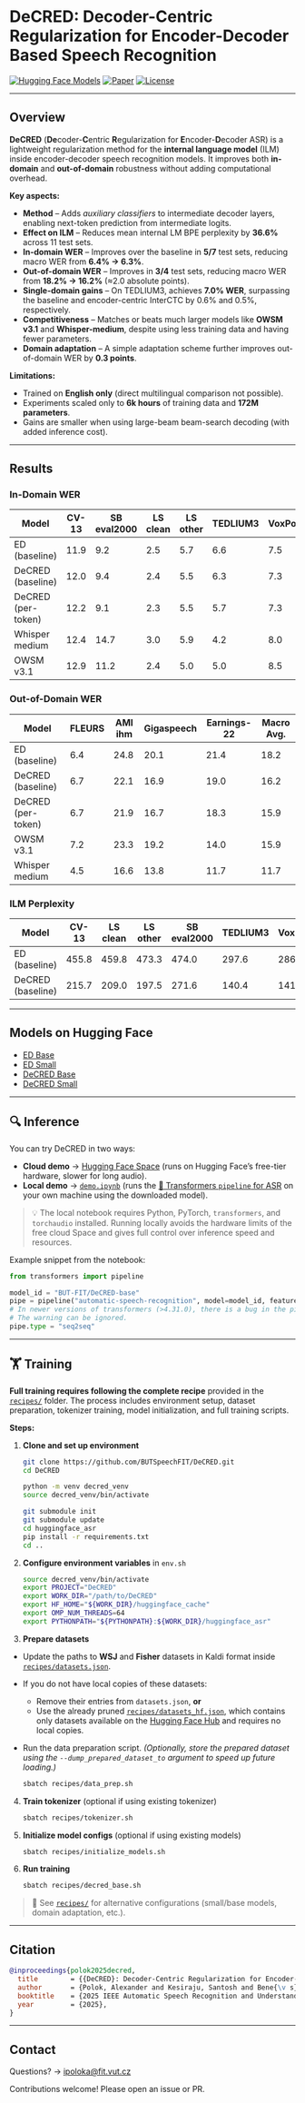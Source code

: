 # DeCRED: Decoder-Centric Regularization for Encoder-Decoder Based Speech Recognition

[![Hugging Face Models](https://img.shields.io/badge/🤗-Models-blue.svg)](https://huggingface.co/collections/BUT-FIT/decred-671669beae78266f694ec918)
[![Paper](https://img.shields.io/badge/Paper-arXiv-red.svg)](https://arxiv.org/abs/XXXXX)
[![License](https://img.shields.io/badge/License-MIT-green.svg)](LICENSE)

---

## Overview

**DeCRED** (**De**coder-**C**entric **R**egularization for **E**ncoder-**D**ecoder ASR) is a lightweight regularization
method for the **internal language model** (ILM) inside encoder-decoder speech recognition models.
It improves both **in-domain** and **out-of-domain** robustness without adding computational overhead.

**Key aspects:**

* **Method** – Adds *auxiliary classifiers* to intermediate decoder layers, enabling next-token prediction from
  intermediate logits.
* **Effect on ILM** – Reduces mean internal LM BPE perplexity by **36.6%** across 11 test sets.
* **In-domain WER** – Improves over the baseline in **5/7** test sets, reducing macro WER from **6.4% → 6.3%**.
* **Out-of-domain WER** – Improves in **3/4** test sets, reducing macro WER from **18.2% → 16.2%** (≈2.0 absolute
  points).
* **Single-domain gains** – On TEDLIUM3, achieves **7.0% WER**, surpassing the baseline and encoder-centric InterCTC by
  0.6% and 0.5%, respectively.
* **Competitiveness** – Matches or beats much larger models like **OWSM v3.1** and **Whisper-medium**, despite using
  less training data and having fewer parameters.
* **Domain adaptation** – A simple adaptation scheme further improves out-of-domain WER by **0.3 points**.

**Limitations:**

* Trained on **English only** (direct multilingual comparison not possible).
* Experiments scaled only to **6k hours** of training data and **172M parameters**.
* Gains are smaller when using large-beam beam-search decoding (with added inference cost).

---

## Results

### In-Domain WER

| Model              | CV-13 | SB eval2000 | LS clean | LS other | TEDLIUM3 | VoxPopuli | WSJ | Macro Avg. |
|--------------------|-------|-------------|----------|----------|----------|-----------|-----|------------|
| ED (baseline)      | 11.9  | 9.2         | 2.5      | 5.7      | 6.6      | 7.5       | 1.8 | 6.4        |
| DeCRED (baseline)  | 12.0  | 9.4         | 2.4      | 5.5      | 6.3      | 7.3       | 1.5 | 6.3        |
| DeCRED (per-token) | 12.2  | 9.1         | 2.3      | 5.5      | 5.7      | 7.3       | 1.5 | 6.2        |
| Whisper medium     | 12.4  | 14.7        | 3.0      | 5.9      | 4.2      | 8.0       | 3.2 | 7.3        |
| OWSM v3.1          | 12.9  | 11.2        | 2.4      | 5.0      | 5.0      | 8.5       | 3.5 | 6.9        |

### Out-of-Domain WER

| Model              | FLEURS | AMI ihm | Gigaspeech | Earnings-22 | Macro Avg. |
|--------------------|--------|---------|------------|-------------|------------|
| ED (baseline)      | 6.4    | 24.8    | 20.1       | 21.4        | 18.2       |
| DeCRED (baseline)  | 6.7    | 22.1    | 16.9       | 19.0        | 16.2       |
| DeCRED (per-token) | 6.7    | 21.9    | 16.7       | 18.3        | 15.9       |
| OWSM v3.1          | 7.2    | 23.3    | 19.2       | 14.0        | 15.9       |
| Whisper medium     | 4.5    | 16.6    | 13.8       | 11.7        | 11.7       |

### ILM Perplexity

| Model             | CV-13 | LS clean | LS other | SB eval2000 | TEDLIUM3 | VoxPopuli | WSJ   | FLEURS | AMI-ihm | Gigaspeech | Earnings-22 |
|-------------------|-------|----------|----------|-------------|----------|-----------|-------|--------|---------|------------|-------------|
| ED (baseline)     | 455.8 | 459.8    | 473.3    | 474.0       | 297.6    | 286.2     | 676.8 | 306.7  | 537.8   | 297.7      | 592.1       |
| DeCRED (baseline) | 215.7 | 209.0    | 197.5    | 271.6       | 140.4    | 141.0     | 723.2 | 161.1  | 310.4   | 134.1      | 266.7       |

---

## Models on Hugging Face

* [ED Base](https://huggingface.co/BUT-FIT/ED-base)
* [ED Small](https://huggingface.co/BUT-FIT/ED-small)
* [DeCRED Base](https://huggingface.co/BUT-FIT/DeCRED-base)
* [DeCRED Small](https://huggingface.co/BUT-FIT/DeCRED-small)

---

## 🔍 Inference

You can try DeCRED in two ways:

* **Cloud demo** → [Hugging Face Space](https://huggingface.co/spaces/BUT-FIT/DeCRED-ASR) (runs on Hugging Face’s
  free-tier hardware, slower for long audio).
* **Local demo** → [`demo.ipynb`](demo.ipynb) (runs the [🤗 Transformers
  `pipeline` for ASR](https://huggingface.co/docs/transformers/main_classes/pipelines#transformers.AutomaticSpeechRecognitionPipeline)
  on your own machine using the downloaded model).

> 💡 The local notebook requires Python, PyTorch, `transformers`, and `torchaudio` installed.
> Running locally avoids the hardware limits of the free cloud Space and gives full control over inference speed and
> resources.

Example snippet from the notebook:

```python
from transformers import pipeline

model_id = "BUT-FIT/DeCRED-base"
pipe = pipeline("automatic-speech-recognition", model=model_id, feature_extractor=model_id, trust_remote_code=True)
# In newer versions of transformers (>4.31.0), there is a bug in the pipeline inference type.
# The warning can be ignored.
pipe.type = "seq2seq"
```

---

## 🏋️ Training

**Full training requires following the complete recipe** provided in the [`recipes/`](recipes) folder.
The process includes environment setup, dataset preparation, tokenizer training, model initialization, and full training
scripts.

**Steps:**

1. **Clone and set up environment**

   ```bash
   git clone https://github.com/BUTSpeechFIT/DeCRED.git
   cd DeCRED

   python -m venv decred_venv
   source decred_venv/bin/activate

   git submodule init
   git submodule update
   cd huggingface_asr
   pip install -r requirements.txt
   cd ..
   ```

2. **Configure environment variables** in `env.sh`

   ```bash
   source decred_venv/bin/activate
   export PROJECT="DeCRED"
   export WORK_DIR="/path/to/DeCRED"
   export HF_HOME="${WORK_DIR}/huggingface_cache"
   export OMP_NUM_THREADS=64
   export PYTHONPATH="${PYTHONPATH}:${WORK_DIR}/huggingface_asr"
   ```

3. **Prepare datasets**

* Update the paths to **WSJ** and **Fisher** datasets in Kaldi format inside [`recipes/datasets.json`](recipes/datasets.json).
* If you do not have local copies of these datasets:
  * Remove their entries from `datasets.json`, **or**
  * Use the already pruned [`recipes/datasets_hf.json`](recipes/datasets_hf.json), which contains only datasets available on the [Hugging Face Hub](https://huggingface.co/datasets) and requires no local copies.
* Run the data preparation script. *(Optionally, store the prepared dataset using the `--dump_prepared_dataset_to` argument to speed up future loading.)*

   ```bash
   sbatch recipes/data_prep.sh
   ```

4. **Train tokenizer** (optional if using existing tokenizer)

   ```bash
   sbatch recipes/tokenizer.sh
   ```

5. **Initialize model configs** (optional if using existing models)

   ```bash
   sbatch recipes/initialize_models.sh
   ```

6. **Run training**

   ```bash
   sbatch recipes/decred_base.sh
   ```

> 📄 See [`recipes/`](recipes) for alternative configurations (small/base models, domain adaptation, etc.).

---

## Citation

```bibtex
@inproceedings{polok2025decred,
  title        = {{DeCRED}: Decoder-Centric Regularization for Encoder-Decoder Based Speech Recognition},
  author       = {Polok, Alexander and Kesiraju, Santosh and Bene{\v s}, Karel and Yusuf, Bolaji and Burget, Luk{\'a}{\v s} and {\v C}ernock{\'y}, Jan},
  booktitle    = {2025 IEEE Automatic Speech Recognition and Understanding Workshop (ASRU)},  
  year         = {2025},
}
```

---

## Contact

Questions? → [ipoloka@fit.vut.cz](mailto:ipoloka@fit.vut.cz)

Contributions welcome! Please open an issue or PR.
